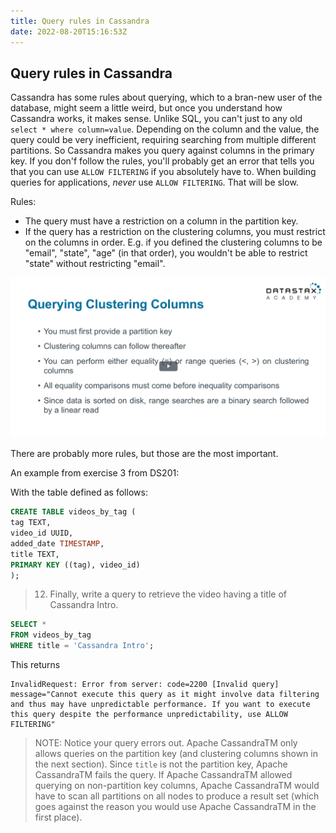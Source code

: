 ```yaml
---
title: Query rules in Cassandra
date: 2022-08-20T15:16:53Z
---
```


Query rules in Cassandra
---

Cassandra has some rules about querying, which to a bran-new user of the database, might seem a little weird, but once you understand how Cassandra works, it makes sense. Unlike SQL, you can't just to any old `select * where column=value`. Depending on the column and the value, the query could be very inefficient, requiring searching from multiple different partitions. So Cassandra makes you query against columns in the primary key. If you don'f follow the rules, you'll probably get an error that tells you that you can use `ALLOW FILTERING` if you absolutely have to. When building queries for applications, *never* use `ALLOW FILTERING`. That will be slow.

Rules:
- The query must have a restriction on a column in the partition key.
- If the query has a restriction on the clustering columns, you must restrict on the columns in order. E.g. if you defined the clustering columns to be "email", "state", "age" (in that order), you wouldn't be able to restrict "state" without restricting "email".

![](query-rules.png)

There are probably more rules, but those are the most important.

An example from exercise 3 from DS201:

With the table defined as follows: 

```sql
CREATE TABLE videos_by_tag (
tag TEXT,
video_id UUID,
added_date TIMESTAMP,
title TEXT,
PRIMARY KEY ((tag), video_id)
);
```

> 12) Finally, write a query to retrieve the video having a title of Cassandra Intro.

```sql
SELECT *
FROM videos_by_tag
WHERE title = 'Cassandra Intro';
```

This returns
```
InvalidRequest: Error from server: code=2200 [Invalid query] message="Cannot execute this query as it might involve data filtering and thus may have unpredictable performance. If you want to execute this query despite the performance unpredictability, use ALLOW FILTERING"
```

> NOTE: Notice your query errors out. Apache CassandraTM only allows queries on the partition key (and clustering columns shown in the next section). Since `title` is not the partition key, Apache CassandraTM fails the query. If Apache CassandraTM allowed querying on non-partition key columns, Apache CassandraTM would have to scan all partitions on all nodes to produce a result set (which goes against the reason you would use Apache CassandraTM in the first place).